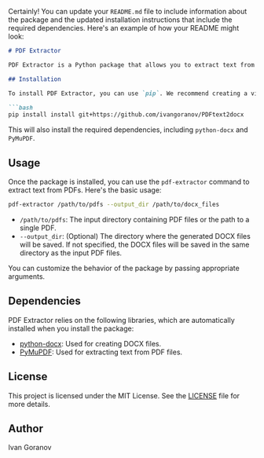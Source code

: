 Certainly! You can update your `README.md` file to include information about the package and the updated installation instructions that include the required dependencies. Here's an example of how your README might look:

```markdown
# PDF Extractor

PDF Extractor is a Python package that allows you to extract text from PDF documents and save it in DOCX format.

## Installation

To install PDF Extractor, you can use `pip`. We recommend creating a virtual environment to keep your project dependencies isolated.

```bash
pip install install git+https://github.com/ivangoranov/PDFtext2docx
```

This will also install the required dependencies, including `python-docx` and `PyMuPDF`.

## Usage

Once the package is installed, you can use the `pdf-extractor` command to extract text from PDFs. Here's the basic usage:

```bash
pdf-extractor /path/to/pdfs --output_dir /path/to/docx_files
```

- `/path/to/pdfs`: The input directory containing PDF files or the path to a single PDF.
- `--output_dir`: (Optional) The directory where the generated DOCX files will be saved. If not specified, the DOCX files will be saved in the same directory as the input PDF files.

You can customize the behavior of the package by passing appropriate arguments.

## Dependencies

PDF Extractor relies on the following libraries, which are automatically installed when you install the package:

- [python-docx](https://python-docx.readthedocs.io/): Used for creating DOCX files.
- [PyMuPDF](https://pymupdf.readthedocs.io/): Used for extracting text from PDF files.

## License

This project is licensed under the MIT License. See the [LICENSE](LICENSE) file for more details.

## Author

Ivan Goranov

